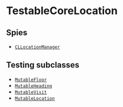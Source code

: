 TestableCoreLocation
====================


## Spies

* [`CLLocationManager`](Docs/CLLocationManagerSpies.md)


## Testing subclasses

* [`MutableFloor`](Docs/MutableFloor.md)
* [`MutableHeading`](Docs/MutableHeading.md)
* [`MutableVisit`](Docs/MutableVisit.md)
* [`MutableLocation`](Docs/MutableLocation.md)
